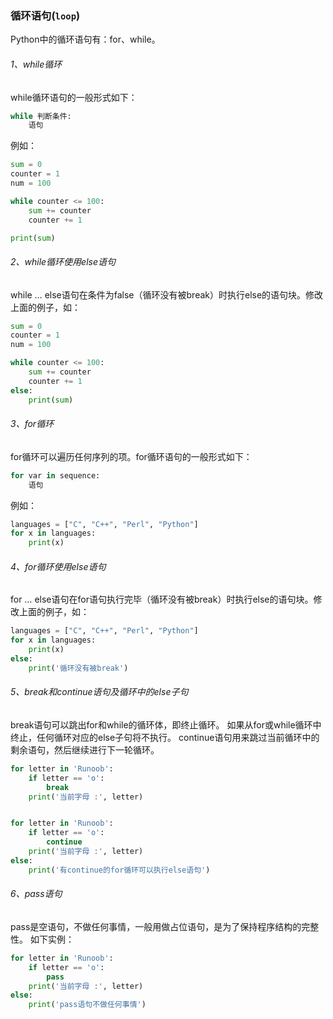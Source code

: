 ### 循环语句(```loop```)

Python中的循环语句有：for、while。

###### 1、while循环
while循环语句的一般形式如下：

```python
while 判断条件:
    语句
```

例如：

```python
sum = 0
counter = 1
num = 100

while counter <= 100:
    sum += counter
    counter += 1

print(sum)
```

###### 2、while循环使用else语句
while … else语句在条件为false（循环没有被break）时执行else的语句块。修改上面的例子，如：

```python
sum = 0
counter = 1
num = 100

while counter <= 100:
    sum += counter
    counter += 1
else:
    print(sum)
```

###### 3、for循环
for循环可以遍历任何序列的项。for循环语句的一般形式如下：

```python
for var in sequence:
    语句
```

例如：

```python
languages = ["C", "C++", "Perl", "Python"]
for x in languages:
    print(x)
```

###### 4、for循环使用else语句
for … else语句在for语句执行完毕（循环没有被break）时执行else的语句块。修改上面的例子，如：

```python
languages = ["C", "C++", "Perl", "Python"]
for x in languages:
    print(x)
else:
    print('循环没有被break')
```

###### 5、break和continue语句及循环中的else子句
break语句可以跳出for和while的循环体，即终止循环。
如果从for或while循环中终止，任何循环对应的else子句将不执行。
continue语句用来跳过当前循环中的剩余语句，然后继续进行下一轮循环。

```python
for letter in 'Runoob':
    if letter == 'o':
        break
    print('当前字母 :', letter)


for letter in 'Runoob':
    if letter == 'o':
        continue
    print('当前字母 :', letter)
else:
    print('有continue的for循环可以执行else语句')
```

###### 6、pass语句
pass是空语句，不做任何事情，一般用做占位语句，是为了保持程序结构的完整性。 如下实例：

```python
for letter in 'Runoob':
    if letter == 'o':
        pass
    print('当前字母 :', letter)
else:
    print('pass语句不做任何事情')
```